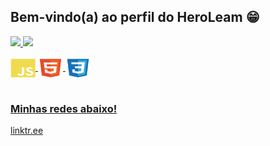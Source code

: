 ## Bem-vindo(a) ao perfil do HeroLeam 😁

  <div>
    <a href="https://github.com/heroleam">
    <img height="180em" src="https://github-readme-stats.vercel.app/api?username=heroleam&show_icons=true&theme=tokyonight&include_all_commits=true&count_private=true"/>
    <img height="180em" src="https://github-readme-stats.vercel.app/api/top-langs/?username=heroleam&layout=compact&langs_count=6&theme=dark"/>
  </div>

  <div style="display: inline_block"><br>
    <img align="center" alt="Js" height="30" width="40" src="https://raw.githubusercontent.com/devicons/devicon/master/icons/javascript/javascript-plain.svg">
    <img align="center" alt="HTML" height="30" width="40" src="https://raw.githubusercontent.com/devicons/devicon/master/icons/html5/html5-original.svg">
    <img align="center" alt="CSS" height="30" width="40" src="https://raw.githubusercontent.com/devicons/devicon/master/icons/css3/css3-original.svg">
  </div>
  
  <br>

### Minhas redes abaixo!

  <div> 
    <a href="[https://www.linkedin.com/in/thiagoleam](https://linktr.ee/heroleam)" target="_blank">linktr.ee</a>
  </div>
